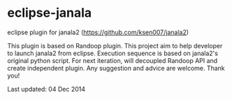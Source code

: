 eclipse-janala
==============

eclipse plugin for janala2 (https://github.com/ksen007/janala2)

This plugin is based on Randoop plugin. This project aim to help developer to launch janala2 from eclipse.
Execution sequence is based on janala2's original python script.
For next iteration, will decoupled Randoop API and create independent plugin.
Any suggestion and advice are welcome. Thank you!

Last updated: 04 Dec 2014
